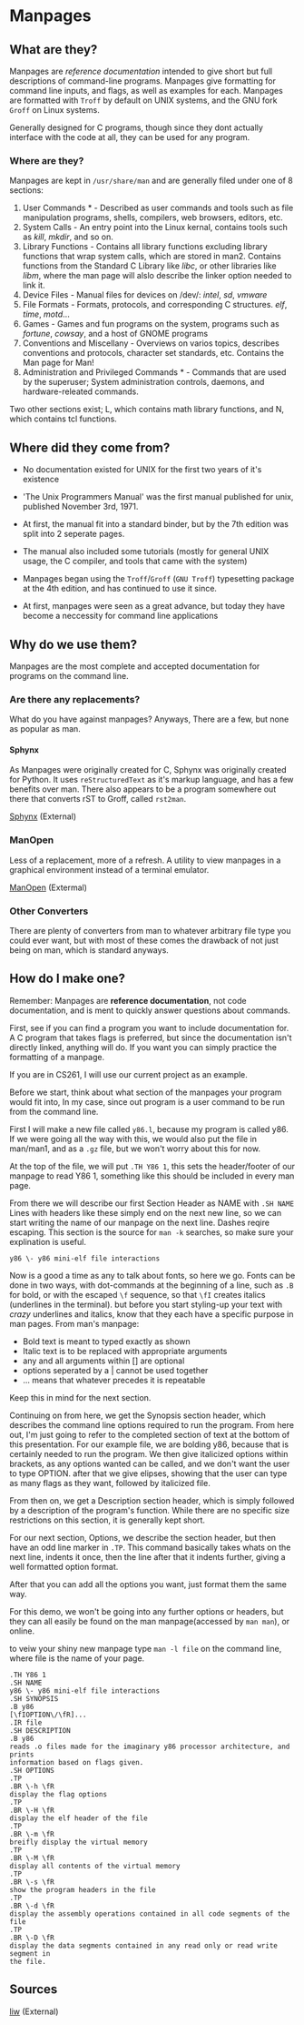 # Manpages

## What are they?

Manpages are *reference documentation* intended to give short but full
descriptions of command-line programs. Manpages give formatting for command
line inputs, and flags, as well as examples for each. Manpages are formatted
with `Troff` by default on UNIX systems, and the GNU fork `Groff` on Linux 
systems.

Generally designed for C programs, though since they dont actually interface
with the code at all, they can be used for any program.

### Where are they?

Manpages are kept in `/usr/share/man` and are generally filed under one of 8
sections:

1. User Commands * - Described as user commands and tools such as file 
manipulation programs, shells, compilers, web browsers, editors, etc.
2. System Calls - An entry point into the Linux kernal, contains tools such as 
*kill*, *mkdir*, and so on.
3. Library Functions - Contains all library functions excluding library
functions that wrap system calls, which are stored in man2. Contains functions
from the Standard C Library like *libc*, or other libraries like *libm*, where
the man page will alslo describe the linker option needed to link it.
4. Device Files - Manual files for devices on /dev/: *intel*, *sd*, *vmware*
5. File Formats - Formats, protocols, and corresponding C structures. *elf*, 
*time*, *motd*...
6. Games - Games and fun programs on the system, programs such as *fortune*,
*cowsay*, and a host of GNOME programs
7. Conventions and Miscellany - Overviews on varios topics, describes
conventions and protocols, character set standards, etc. Contains the Man page
for Man!
8. Administration and Privileged Commands * - Commands that are used by the 
superuser; System administration controls, daemons, and hardware-releated
commands.

Two other sections exist; L, which contains math library functions, and N,
which contains tcl functions.

## Where did they come from?

 - No documentation existed for UNIX for the first two years of it's existence

 - 'The Unix Programmers Manual' was the first manual published for unix,
published November 3rd, 1971.

 - At first, the manual fit into a standard binder, but by the 7th edition was
split into 2 seperate pages.

 - The manual also included some tutorials (mostly for general UNIX usage, the
C compiler, and tools that came with the system)

 - Manpages began using the `Troff`/`Groff` (`GNU Troff`) typesetting package 
at the 4th edition, and has continued to use it since.

 - At first, manpages were seen as a great advance, but today they have become 
a neccessity for command line applications

## Why do we use them?

Manpages are the most complete and accepted documentation for programs on the
command line. 

### Are there any replacements?

What do you have against manpages? Anyways, There are a few, but none as
popular as man.

#### Sphynx

As Manpages were originally created for C, Sphynx was originally created for
Python. It uses `reStructuredText` as it's markup language, and has a few
benefits over man. There also appears to be a program somewhere out there that
converts rST to Groff, called `rst2man`.

[Sphynx](sphinx-doc.org) (External)

### ManOpen

Less of a replacement, more of a refresh. A utility to view manpages in a
graphical environment instead of a terminal emulator.

[ManOpen](www.clindberg.org/projects/ManOpen.html) (Extermal)

### Other Converters

There are plenty of converters from man to whatever arbitrary file type you
could ever want, but with most of these comes the drawback of not just being on
man, which is standard anyways.

## How do I make one?

Remember: Manpages are **reference documentation**, not code documentation,
and is ment to quickly answer questions about commands.

First, see if you can find a program you want to include documentation for. A C
program that takes flags is preferred, but since the documentation isn't
directly linked, anything will do. If you want you can simply practice the
formatting of a manpage.

If you are in CS261, I will use our current project as an example.

Before we start, think about what section of the manpages your program would
fit into, In my case, since out program is a user command to be run from the
command line.

First I will make a new file called `y86.l`, because my program is called y86.
If we were going all the way with this, we would also put the file in man/man1,
and as a `.gz` file, but we won't worry about this for now.

At the top of the file, we will put `.TH Y86 1`, this sets the header/footer of
our manpage to read Y86 1, something like this should be included in every man
page. 

From there we will describe our first Section Header as NAME with 
`.SH NAME` Lines with headers like these simply end on the next new line, so
we can start writing the name of our manpage on the next line. Dashes reqire
escaping. This section is the source for `man -k` searches, so make sure your
explination is useful.

`y86 \- y86 mini-elf file interactions`

Now is a good a time as any to talk about fonts, so here we go. Fonts can be
done in two ways, with dot-commands at the beginning of a line, such as `.B`
for bold, or with the escaped `\f` sequence, so that `\fI` creates italics 
(underlines in the terminal). but before you start styling-up your text with 
*crazy* underlines and italics, know that they each have a specific purpose in
man pages. From man's manpage:

 - Bold text is meant to typed exactly as shown
 - Italic text is to be replaced with appropriate arguments
 - any and all arguments within [] are optional
 - options seperated by a | cannot be used together
 - ... means that whatever precedes it is repeatable

Keep this in mind for the next section.

Continuing on from here, we get the Synopsis section header, which describes
the command line options required to run the program. From here out, I'm just
going to refer to the completed section of text at the bottom of this 
presentation. For our example file, we are bolding y86, because that is 
certainly needed to run the program. We then give italicized options within
brackets, as any options wanted can be called, and we don't want the user to
type OPTION. after that we give elipses, showing that the user can type as many
flags as they want, followed by italicized file.

From then on, we get a Description section header, which is simply followed by
a description of the program's function. While there are no specific size
restrictions on this section, it is generally kept short. 

For our next section, Options, we describe the section header, but then have
an odd line marker in `.TP`. This command basically takes whats on the next
line, indents it once, then the line after that it indents further, giving a
well formatted option format.

After that you can add all the options you want, just format them the same way.

For this demo, we won't be going into any further options or headers, but they
can all easily be found on the man manpage(accessed by `man man`), or online.

to veiw your shiny new manpage type `man -l file` on the command line, where
file is the name of your page.

```
.TH Y86 1
.SH NAME
y86 \- y86 mini-elf file interactions
.SH SYNOPSIS
.B y86
[\fIOPTION\/\fR]... 
.IR file
.SH DESCRIPTION
.B y86
reads .o files made for the imaginary y86 processor architecture, and prints 
information based on flags given.
.SH OPTIONS
.TP 
.BR \-h \fR
display the flag options
.TP
.BR \-H \fR
display the elf header of the file
.TP
.BR \-m \fR
breifly display the virtual memory
.TP
.BR \-M \fR
display all contents of the virtual memory
.TP
.BR \-s \fR
show the program headers in the file
.TP 
.BR \-d \fR
display the assembly operations contained in all code segments of the file
.TP
.BR \-D \fR
display the data segments contained in any read only or read write segment in
the file.
```

## Sources
[liw](liw.fi/manpages) (External)
